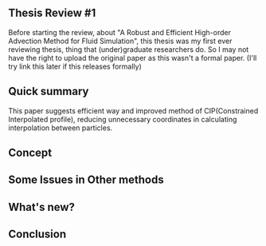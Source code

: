 ## Thesis Review #1

Before starting the review, about "A Robust and Efficient High-order Advection Method for Fluid Simulation", this thesis was my first ever reviewing thesis, thing that (under)graduate researchers do. So I may not have the right to upload the original paper as this wasn't a formal paper.  (I'll try link this later if this releases formally)

## Quick summary

This paper suggests efficient way and improved method of CIP(Constrained Interpolated profile), reducing unnecessary coordinates in calculating interpolation between particles.  

## Concept

## Some Issues in Other methods 

## What's new?

## Conclusion

